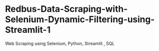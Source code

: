 # Redbus-Data-Scraping-with-Selenium-Dynamic-Filtering-using-Streamlit-1
Web Scraping using Selenium, Python, Streamlit , SQL 
